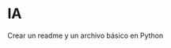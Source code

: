 # IA
<HTML>
<HEAD>
<TITLE>Explicación de la tarea</TITLE>
</HEAD>
<BODY>
  Crear un readme y un archivo básico en Python
</BODY>
</HTML>
